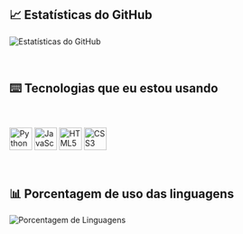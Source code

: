 ## 📈 Estatísticas do GitHub

<p align="left">
  <img src="https://github-readme-stats.vercel.app/api?username=Yu-Joao&show_icons=true&title_color=32CD32&text_color=32CD32&icon_color=32CD32&bg_color=00000000&border_color=00000000&cache_seconds=663" alt="Estatísticas do GitHub"/>
</p>

<br>

## ⌨️ Tecnologias que eu estou usando
<br>

<p align="left">
  <img src="https://cdn.jsdelivr.net/gh/devicons/devicon/icons/python/python-original.svg" alt="Python" width="40" height="40"/>
  <img src="https://cdn.jsdelivr.net/gh/devicons/devicon/icons/javascript/javascript-original.svg" alt="JavaScript" width="40" height="40"/>
  <img src="https://cdn.jsdelivr.net/gh/devicons/devicon/icons/html5/html5-original.svg" alt="HTML5" width="40" height="40"/>
  <img src="https://cdn.jsdelivr.net/gh/devicons/devicon/icons/css3/css3-original.svg" alt="CSS3" width="40" height="40"/>
</p>

<br>

## 📊 Porcentagem de uso das linguagens 

<p align="left">
  <img src="https://github-readme-stats.vercel.app/api/top-langs/?username=Yu-Joao&langs_count=8&layout=compact&title_color=32CD32&text_color=32CD32&bg_color=00000000&border_color=00000000&cache_seconds=663" alt="Porcentagem de Linguagens" />
</p>


